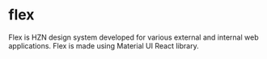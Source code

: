 # flex

Flex is HZN design system developed for various external and internal web applications. Flex is made using Material UI React library.
